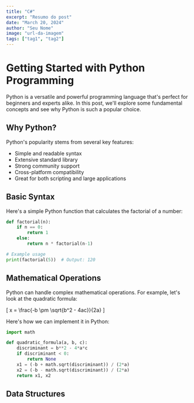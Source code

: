 ```yaml
---
title: "C#"
excerpt: "Resumo do post"
date: "March 20, 2024"
author: "Seu Nome"
image: "url-da-imagem"
tags: ["tag1", "tag2"]
---
```


# Getting Started with Python Programming

Python is a versatile and powerful programming language that's perfect for beginners and experts alike. In this post, we'll explore some fundamental concepts and see why Python is such a popular choice.

## Why Python?

Python's popularity stems from several key features:

- Simple and readable syntax
- Extensive standard library
- Strong community support
- Cross-platform compatibility
- Great for both scripting and large applications

## Basic Syntax

Here's a simple Python function that calculates the factorial of a number:

```python
def factorial(n):
    if n == 0:
        return 1
    else:
        return n * factorial(n-1)

# Example usage
print(factorial(5))  # Output: 120
```

## Mathematical Operations

Python can handle complex mathematical operations. For example, let's look at the quadratic formula:

\[
x = \frac{-b \pm \sqrt{b^2 - 4ac}}{2a}
\]

Here's how we can implement it in Python:

```python
import math

def quadratic_formula(a, b, c):
    discriminant = b**2 - 4*a*c
    if discriminant < 0:
        return None
    x1 = (-b + math.sqrt(discriminant)) / (2*a)
    x2 = (-b - math.sqrt(discriminant)) / (2*a)
    return x1, x2
```

## Data Structures
